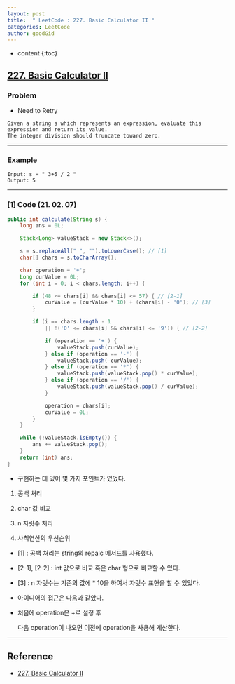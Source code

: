 ```yaml
---
layout: post
title:  " LeetCode : 227. Basic Calculator II "
categories: LeetCode
author: goodGid
---
```

* content
{:toc}

## [227. Basic Calculator II](https://leetcode.com/problems/basic-calculator-ii/)

### Problem

* Need to Retry

```
Given a string s which represents an expression, evaluate this expression and return its value. 
The integer division should truncate toward zero.
```





---

### Example

```
Input: s = " 3+5 / 2 "
Output: 5
```

---

### [1] Code (21. 02. 07)

``` java
public int calculate(String s) {
    long ans = 0L;

    Stack<Long> valueStack = new Stack<>();

    s = s.replaceAll(" ", "").toLowerCase(); // [1]
    char[] chars = s.toCharArray();

    char operation = '+';
    Long curValue = 0L;
    for (int i = 0; i < chars.length; i++) {

        if (48 <= chars[i] && chars[i] <= 57) { // [2-1]
            curValue = (curValue * 10) + (chars[i] - '0'); // [3]
        }

        if (i == chars.length - 1
            || !('0' <= chars[i] && chars[i] <= '9')) { // [2-2]

            if (operation == '+') {
                valueStack.push(curValue);
            } else if (operation == '-') {
                valueStack.push(-curValue);
            } else if (operation == '*') {
                valueStack.push(valueStack.pop() * curValue);
            } else if (operation == '/') {
                valueStack.push(valueStack.pop() / curValue);
            }

            operation = chars[i];
            curValue = 0L;
        }
    }

    while (!valueStack.isEmpty()) {
        ans += valueStack.pop();
    }
    return (int) ans;
}
```

* 구현하는 데 있어 몇 가지 포인트가 있었다.

1. 공백 처리

2. char 값 비교

3. n 자릿수 처리

4. 사칙연산의 우선순위

* [1] : 공백 처리는 string의 repalc 메서드를 사용했다.

* [2-1], [2-2] : int 값으로 비교 혹은 char 형으로 비교할 수 있다.

* [3] : n 자릿수는 기존의 값에 * 10을 하여서 자릿수 표현을 할 수 있었다.

* 아이디어의 접근은 다음과 같았다.

* 처음에 operation은 +로 설정 후

  다음 operation이 나오면 이전에 operation을 사용해 계산한다.


---

## Reference

* [227. Basic Calculator II](https://leetcode.com/problems/basic-calculator-ii/)